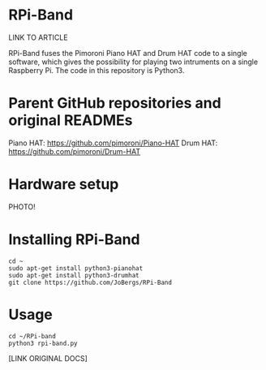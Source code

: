 # RPi-Band

LINK TO ARTICLE

RPi-Band fuses the Pimoroni Piano HAT and Drum HAT code to a single software,
which gives the possibility for playing two intruments on a single Raspberry Pi.
The code in this repository is Python3.

# Parent GitHub repositories and original READMEs 
Piano HAT: https://github.com/pimoroni/Piano-HAT
Drum HAT: https://github.com/pimoroni/Drum-HAT

# Hardware setup
PHOTO!

# Installing RPi-Band

    cd ~
    sudo apt-get install python3-pianohat
    sudo apt-get install python3-drumhat
    git clone https://github.com/JoBergs/RPi-Band


# Usage

    cd ~/RPi-band
    python3 rpi-band.py

[LINK ORIGINAL DOCS]